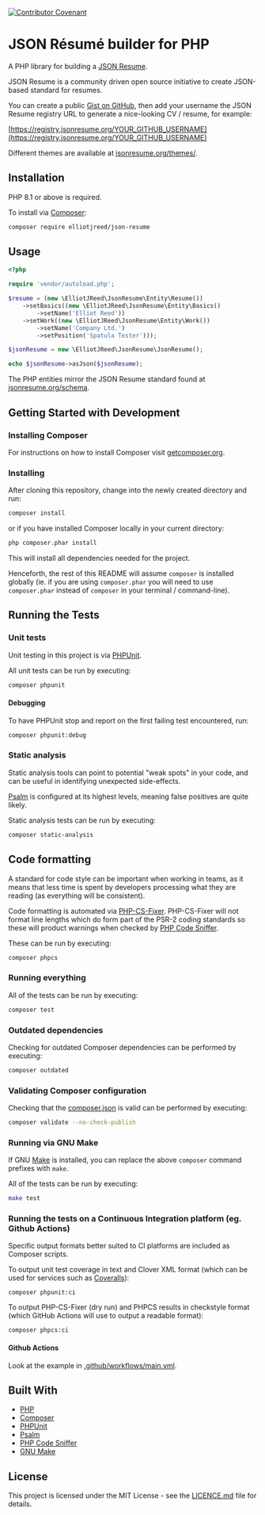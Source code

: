 [![Contributor Covenant](https://img.shields.io/badge/Contributor%20Covenant-v2.0%20adopted-ff69b4.svg)](code-of-conduct.md)

# JSON Résumé builder for PHP

A PHP library for building a [JSON Resume](https://jsonresume.org).

JSON Resume is a community driven open source initiative to create JSON-based standard for resumes.

You can create a public [Gist on GitHub](https://gist.github.com/), then add your username the JSON Resume registry URL to generate a nice-looking CV / resume, for example:

[https://registry.jsonresume.org/YOUR_GITHUB_USERNAME](https://registry.jsonresume.org/YOUR_GITHUB_USERNAME)

Different themes are available at [jsonresume.org/themes/](https://jsonresume.org/themes/).

## Installation

PHP 8.1 or above is required.

To install via [Composer](https://getcomposer.org/download/):

```bash
composer require elliotjreed/json-resume
```

## Usage

```php
<?php

require 'vendor/autoload.php';

$resume = (new \ElliotJReed\JsonResume\Entity\Resume())
    ->setBasics((new \ElliotJReed\JsonResume\Entity\Basics()
        ->setName('Elliot Reed'))
    ->setWork((new \ElliotJReed\JsonResume\Entity\Work())
        ->setName('Company Ltd.')
        ->setPosition('Spatula Tester')));

$jsonResume = new \ElliotJReed\JsonResume\JsonResume();

echo $jsonResume->asJson($jsonResume);
```

The PHP entities mirror the JSON Resume standard found at [jsonresume.org/schema](https://jsonresume.org/schema/).

## Getting Started with Development

### Installing Composer

For instructions on how to install Composer visit [getcomposer.org](https://getcomposer.org/download/).

### Installing

After cloning this repository, change into the newly created directory and run:

```bash
composer install
```

or if you have installed Composer locally in your current directory:

```bash
php composer.phar install
```

This will install all dependencies needed for the project.

Henceforth, the rest of this README will assume `composer` is installed globally (ie. if you are using `composer.phar` you will need to use `composer.phar` instead of `composer` in your terminal / command-line).

## Running the Tests

### Unit tests

Unit testing in this project is via [PHPUnit](https://phpunit.de/).

All unit tests can be run by executing:

```bash
composer phpunit
```

#### Debugging

To have PHPUnit stop and report on the first failing test encountered, run:

```bash
composer phpunit:debug
```

### Static analysis

Static analysis tools can point to potential "weak spots" in your code, and can be useful in identifying unexpected side-effects.

[Psalm](https://psalm.dev/) is configured at its highest levels, meaning false positives are quite likely.

Static analysis tests can be run by executing:

```bash
composer static-analysis
```

## Code formatting

A standard for code style can be important when working in teams, as it means that less time is spent by developers processing what they are reading (as everything will be consistent).

Code formatting is automated via [PHP-CS-Fixer](https://github.com/FriendsOfPHP/PHP-CS-Fixer).
PHP-CS-Fixer will not format line lengths which do form part of the PSR-2 coding standards so these will product warnings when checked by [PHP Code Sniffer](https://github.com/squizlabs/PHP_CodeSniffer).

These can be run by executing:

```bash
composer phpcs
```

### Running everything

All of the tests can be run by executing:

```bash
composer test
```

### Outdated dependencies

Checking for outdated Composer dependencies can be performed by executing:

```bash
composer outdated
```

### Validating Composer configuration

Checking that the [composer.json](composer.json) is valid can be performed by executing:

```bash
composer validate --no-check-publish
```

### Running via GNU Make

If GNU [Make](https://www.gnu.org/software/make/) is installed, you can replace the above `composer` command prefixes with `make`.

All of the tests can be run by executing:

```bash
make test
```

### Running the tests on a Continuous Integration platform (eg. Github Actions)

Specific output formats better suited to CI platforms are included as Composer scripts.

To output unit test coverage in text and Clover XML format (which can be used for services such as [Coveralls](https://coveralls.io/)):

```
composer phpunit:ci
```

To output PHP-CS-Fixer (dry run) and PHPCS results in checkstyle format (which GitHub Actions will use to output a readable format):

```
composer phpcs:ci
```

#### Github Actions

Look at the example in [.github/workflows/main.yml](.github/workflows/main.yml).

## Built With

  - [PHP](https://secure.php.net/)
  - [Composer](https://getcomposer.org/)
  - [PHPUnit](https://phpunit.de/)
  - [Psalm](https://psalm.dev/)
  - [PHP Code Sniffer](https://github.com/squizlabs/PHP_CodeSniffer)
  - [GNU Make](https://www.gnu.org/software/make/)

## License

This project is licensed under the MIT License - see the [LICENCE.md](LICENCE.md) file for details.
